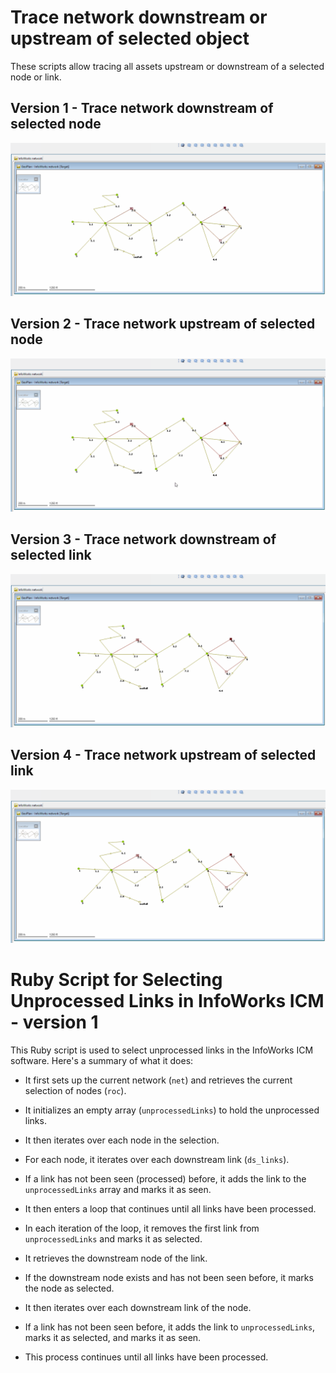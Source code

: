 # Trace network downstream or upstream of selected object
These scripts allow tracing all assets upstream or downstream of a selected node or link.
## Version 1 - Trace network downstream of selected node
![](gif001.gif)
## Version 2 - Trace network upstream of selected node
![](gif002.gif)
## Version 3 - Trace network downstream of selected link
![](gif003.gif)
## Version 4 - Trace network upstream of selected link
![](gif004.gif) 
 
# Ruby Script for Selecting Unprocessed Links in InfoWorks ICM - version 1

This Ruby script is used to select unprocessed links in the InfoWorks ICM software. Here's a summary of what it does:

- It first sets up the current network (`net`) and retrieves the current selection of nodes (`roc`).

- It initializes an empty array (`unprocessedLinks`) to hold the unprocessed links.

- It then iterates over each node in the selection.

- For each node, it iterates over each downstream link (`ds_links`).

- If a link has not been seen (processed) before, it adds the link to the `unprocessedLinks` array and marks it as seen.

- It then enters a loop that continues until all links have been processed.

- In each iteration of the loop, it removes the first link from `unprocessedLinks` and marks it as selected.

- It retrieves the downstream node of the link.

- If the downstream node exists and has not been seen before, it marks the node as selected.

- It then iterates over each downstream link of the node.

- If a link has not been seen before, it adds the link to `unprocessedLinks`, marks it as selected, and marks it as seen.

- This process continues until all links have been processed.